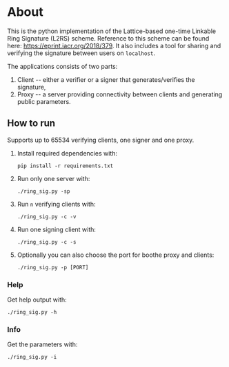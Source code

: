 # About

This is the python implementation of the Lattice-based one-time Linkable Ring Signature (L2RS) scheme. Reference to this scheme can be found here: https://eprint.iacr.org/2018/379. It also includes a tool for sharing and verifying the signature between users on `localhost`.

The applications consists of two parts:
1. Client -- either a verifier or a signer that generates/verifies the signature,
2. Proxy -- a server providing connectivity between clients and generating public parameters.

## How to run

Supports up to 65534 verifying clients, one signer and one proxy.

1. Install required dependencies with:
    ```shell
    pip install -r requirements.txt
    ```
2. Run only one server with:

    ```shell
    ./ring_sig.py -sp
    ```
   
3. Run `n` verifying clients with:

    ```shell
    ./ring_sig.py -c -v
    ```
   
4. Run one signing client with:

    ```shell
    ./ring_sig.py -c -s
    ```
   
5. Optionally you can also choose the port for boothe proxy and clients:

    ```shell
    ./ring_sig.py -p [PORT]
    ```
   
### Help

Get help output with:
```shell
./ring_sig.py -h
```

### Info

Get the parameters with:
```shell
./ring_sig.py -i
```


